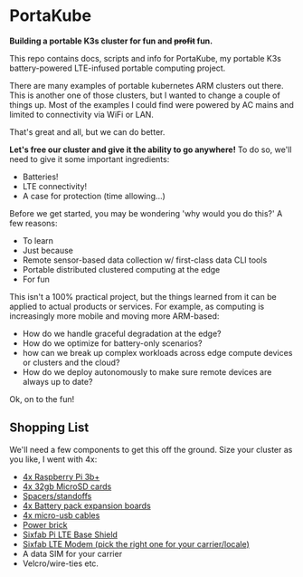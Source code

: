 # PortaKube

**Building a portable K3s cluster for fun and ~~profit~~ fun.**

This repo contains docs, scripts and info for PortaKube, my portable K3s battery-powered LTE-infused portable computing project.

There are many examples of portable kubernetes ARM clusters out there. This is another one of those clusters, but I wanted to change a couple of things up. Most of the examples I could find were powered by AC mains and limited to connectivity via WiFi or LAN. 

That's great and all, but we can do better.

**Let's free our cluster and give it the ability to go anywhere!** To do so, we'll need to give it some important ingredients:
- Batteries!
- LTE connectivity!
- A case for protection (time allowing...)

Before we get started, you may be wondering 'why would you do this?' A few reasons:
- To learn
- Just because
- Remote sensor-based data collection w/ first-class data CLI tools
- Portable distributed clustered computing at the edge
- For fun

This isn't a 100% practical project, but the things learned from it can be applied to actual products or services. For example, as computing is increasingly more mobile and moving more ARM-based:
- How do we handle graceful degradation at the edge? 
- How do we optimize for battery-only scenarios?
- how can we break up complex workloads across edge compute devices or clusters and the cloud?
- How do we deploy autonomously to make sure remote devices are always up to date?

Ok, on to the fun!

## Shopping List
We'll need a few components to get this off the ground. Size your cluster as you like, I went with 4x:
- [4x Raspberry Pi 3b+](https://www.amazon.com/ELEMENT-Element14-Raspberry-Pi-Motherboard/dp/B07BDR5PDW)
- [4x 32gb MicroSD cards](https://www.amazon.com/gp/product/B06XWN9Q99/ref=ppx_yo_dt_b_asin_title_o04_s00?ie=UTF8&psc=1)
- [Spacers/standoffs](https://www.amazon.com/gp/product/B01L06CUJG/ref=ppx_yo_dt_b_asin_title_o04_s00?ie=UTF8&psc=1)
- [4x Battery pack expansion boards](https://www.amazon.com/gp/product/B079M9YQP8/ref=ppx_yo_dt_b_asin_title_o03_s00?ie=UTF8&psc=1)
- [4x micro-usb cables](https://www.amazon.com/gp/product/B07PFZDQP6/ref=ppx_yo_dt_b_asin_title_o04_s00?ie=UTF8&psc=1)
- [Power brick](https://www.amazon.com/Anker-Charger-PowerPort-iPhone-Galaxy/dp/B00P936188)
- [Sixfab Pi LTE Base Shield](https://sixfab.com/product/raspberry-pi-3g-4glte-base-shield-v2/)
- [Sixfab LTE Modem (pick the right one for your carrier/locale)](https://sixfab.com/product/quectel-ec25-mini-pcle-4glte-module/)
- A data SIM for your carrier
- Velcro/wire-ties etc.
